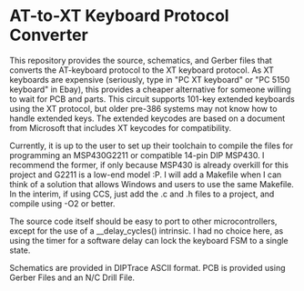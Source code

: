 # AT-to-XT Keyboard Protocol Converter
This repository provides the source, schematics, and Gerber files that converts
the AT-keyboard protocol to the XT keyboard protocol. As XT keyboards are 
expensive (seriously, type in "PC XT keyboard" or "PC 5150 keyboard" in Ebay), 
this provides a cheaper alternative for someone willing to wait for PCB and 
parts. This circuit supports 101-key extended keyboards using the XT protocol, 
but older pre-386 systems may not know how to handle extended keys. The 
extended keycodes are based on a document from Microsoft that includes XT
keycodes for compatibility.

Currently, it is up to the user to set up their toolchain to compile the files
for programming an MSP430G2211 or compatible 14-pin DIP MSP430. I recommend the
former, if only because MSP430 is already overkill for this project and G2211
is a low-end model :P. I will add a Makefile when I can think of a solution that
allows Windows and users to use the same Makefile. In the interim, if using 
CCS, just add the .c and .h files to a project, and compile using -O2 or 
better.

The source code itself should be easy to port to other microcontrollers, 
except for the use of a __delay_cycles() intrinsic. I had no choice here, as 
using the timer for a software delay can lock the keyboard FSM to a single 
state.

Schematics are provided in DIPTrace ASCII format. PCB is provided using Gerber
Files and an N/C Drill File.
